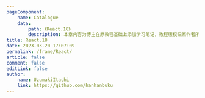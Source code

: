 ```yaml
---
pageComponent:
    name: Catalogue
    data:
        path: 《React.18》
        description: 本章内容为博主在原教程基础上添加学习笔记，教程版权归原作者所有。
title: React.18
date: 2023-03-20 17:07:09
permalink: /frame/React/
article: false
comment: false
editLink: false
author:
    name: UzumakiItachi
    link: https://github.com/hanhanbuku
---
```


